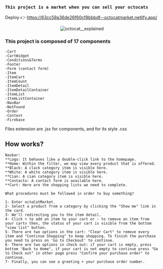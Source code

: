 ### `This project is a market when you can sell your octocats`

Deploy 👉  https://63cc59a36de26f60cf8bbbdf--octocatmarket.netlify.app/

<p align="center">
<img src="https://myoctocat.com/assets/images/base-octocat.svg" alt="octocat__explained"/>
</p>

### This project is composed of 17 components

```
-Cart
-CartWidget
-Conditions&Terms
-Footer
-Form (contact form)
-Item
-ItemCart
-ItemCount
-ItemDetail
-ItemDetailContainer
-ItemList
-ItemListContainer
-NavBar
-NotFound
-Order
-Context
-Firebase
```

Files extension are .jsx for components, and for its style .css

## How works?

```
Navbar:
**Logo: It behaves like a double-click link to the homepage.
**Home: Within the filter, we may view every product that is offered.
**Black: A clack category item is visible here.
**White: A white category item is visible here.
**Cian: A cian category item is visible here.
**Contacto: A contact form is available here.
**Cart: Here are the shopping lists we need to complete.

What procedures must be followed in order to buy something?

1- Enter octoCatMarket.
2- Select a product from a category by clicking the "Show me" link in the card.
3- We'll redirecting you to the item detail.
4- Click + to add an item to your cart or - to remove an item from your cartv then, the status of your cart is visible from the bottom "view list" button.
5- There are two options in the cart: "Clear Cart" to remove every item and "Continue Shopping" to keep shopping. To finish the purchase you need to press on 'Go to Checkout' to continue.
6- There are two options in check out: if your cart is empty, press bottom 'Back to Home", if your cart is not empty to continue press "Go to Check out" in other page press "Confirm your purchase order" to continue.
7- Finally, you can see a greeting + your purchase order number.
```

